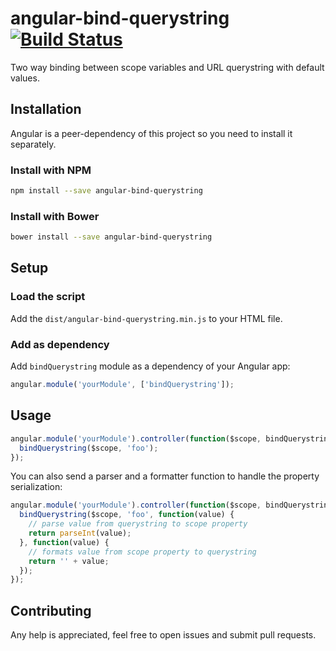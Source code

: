# angular-bind-querystring [![Build Status](https://travis-ci.org/gfpacheco/angular-bind-querystring.svg?branch=master)](https://travis-ci.org/gfpacheco/angular-bind-querystring)

Two way binding between scope variables and URL querystring with default values.

## Installation

Angular is a peer-dependency of this project so you need to install it separately.

### Install with NPM

```sh
npm install --save angular-bind-querystring
```

### Install with Bower

```sh
bower install --save angular-bind-querystring
```

## Setup

### Load the script

Add the `dist/angular-bind-querystring.min.js` to your HTML file.

### Add as dependency

Add `bindQuerystring` module as a dependency of your Angular app:

```javascript
angular.module('yourModule', ['bindQuerystring']);
```

## Usage

```javascript
angular.module('yourModule').controller(function($scope, bindQuerystring) {
  bindQuerystring($scope, 'foo');
});
```

You can also send a parser and a formatter function to handle the property serialization:

```javascript
angular.module('yourModule').controller(function($scope, bindQuerystring) {
  bindQuerystring($scope, 'foo', function(value) {
    // parse value from querystring to scope property
    return parseInt(value);
  }, function(value) {
    // formats value from scope property to querystring
    return '' + value;
  });
});
```

## Contributing

Any help is appreciated, feel free to open issues and submit pull requests.
